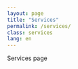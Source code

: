 ```yaml
---
layout: page
title: "Services"
permalink: /services/
class: services
lang: en
---
```


Services page